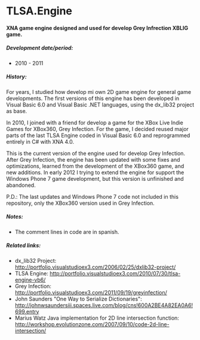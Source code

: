 # TLSA.Engine
#### XNA game engine designed and used for develop Grey Infrection XBLIG game.

##### Development date/period: 
* 2010 - 2011

##### History:
For years, I studied how develop mi own 2D game engine for general game developments. The first versions of this engine has been developed in Visual Basic 6.0 and Visual Basic .NET languages, using the dx_lib32 project as base.

In 2010, I joined with a friend for develop a game for the XBox Live Indie Games for XBox360, Grey Infection. For the game, I decided reused major parts of the last TLSA Engine coded in Visual Basic 6.0 and reprogrammed entirely in C# with XNA 4.0.

This is the current version of the engine used for develop Grey Infection. After Grey Infection, the engine has been updated with some fixes and optimizations, learned from the development of the XBox360 game, and new additions. In early 2012 I trying to extend the engine for support the Windows Phone 7 game development, but this version is unfinished and abandoned. 

P.D.: The last updates and Windows Phone 7 code not included in this repository, only the XBox360 version used in Grey Infection.

##### Notes:
* The comment lines in code are in spanish.

##### Related links:
* dx_lib32 Project: http://portfolio.visualstudioex3.com/2006/02/25/dxlib32-project/
* TLSA Engine: http://portfolio.visualstudioex3.com/2010/07/30/tlsa-engine-vb6/
* Grey Infection: http://portfolio.visualstudioex3.com/2011/09/19/greyinfection/
* John Saunders "One Way to Serialize Dictionaries": http://johnwsaundersiii.spaces.live.com/blog/cns!600A2BE4A82EA0A6!699.entry
* Marius Watz Java implementation for 2D line intersection function: http://workshop.evolutionzone.com/2007/09/10/code-2d-line-intersection/
